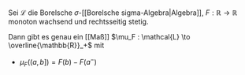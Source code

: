 Sei $\mathcal{L}$ die Borelsche $\sigma$-[[Borelsche sigma-Algebra|Algebra]], $F : \mathbb{R} \to \mathbb{R}$ monoton wachsend und rechtsseitig stetig.

Dann gibt es genau ein [[Maß]] $\mu_F : \mathcal{L} \to \overline{\mathbb{R}}_+$ mit
- $\mu_F((a, b]) = F(b) - F(a^-)$